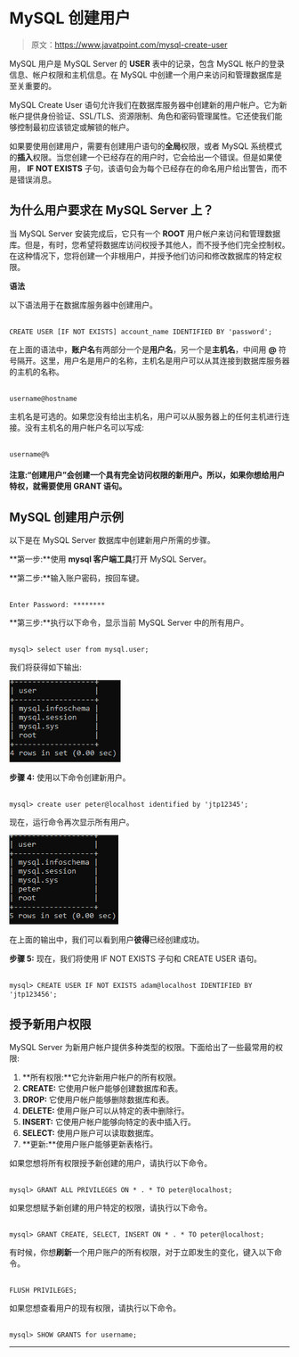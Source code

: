 # MySQL 创建用户

> 原文：<https://www.javatpoint.com/mysql-create-user>

MySQL 用户是 MySQL Server 的 **USER** 表中的记录，包含 MySQL 帐户的登录信息、帐户权限和主机信息。在 MySQL 中创建一个用户来访问和管理数据库是至关重要的。

MySQL Create User 语句允许我们在数据库服务器中创建新的用户帐户。它为新帐户提供身份验证、SSL/TLS、资源限制、角色和密码管理属性。它还使我们能够控制最初应该锁定或解锁的帐户。

如果要使用创建用户，需要有创建用户语句的**全局**权限，或者 MySQL 系统模式的**插入**权限。当您创建一个已经存在的用户时，它会给出一个错误。但是如果使用， **IF NOT EXISTS** 子句，该语句会为每个已经存在的命名用户给出警告，而不是错误消息。

## 为什么用户要求在 MySQL Server 上？

当 MySQL Server 安装完成后，它只有一个 **ROOT** 用户帐户来访问和管理数据库。但是，有时，您希望将数据库访问权授予其他人，而不授予他们完全控制权。在这种情况下，您将创建一个非根用户，并授予他们访问和修改数据库的特定权限。

**语法**

以下语法用于在数据库服务器中创建用户。

```

CREATE USER [IF NOT EXISTS] account_name IDENTIFIED BY 'password';

```

在上面的语法中，**账户名**有两部分一个是**用户名**，另一个是**主机名**，中间用 **@** 符号隔开。这里，用户名是用户的名称，主机名是用户可以从其连接到数据库服务器的主机的名称。

```

username@hostname

```

主机名是可选的。如果您没有给出主机名，用户可以从服务器上的任何主机进行连接。没有主机名的用户帐户名可以写成:

```

username@%

```

#### 注意:“创建用户”会创建一个具有完全访问权限的新用户。所以，如果你想给用户特权，就需要使用 GRANT 语句。

## MySQL 创建用户示例

以下是在 MySQL Server 数据库中创建新用户所需的步骤。

**第一步:**使用 **mysql 客户端工具**打开 MySQL Server。

**第二步:**输入账户密码，按回车键。

```

Enter Password: ********

```

**第三步:**执行以下命令，显示当前 MySQL Server 中的所有用户。

```

mysql> select user from mysql.user;

```

我们将获得如下输出:

![MySQL Create User](img/19dddf8c593b2f0d4a5ae79ec7c72194.png)

**步骤 4:** 使用以下命令创建新用户。

```

mysql> create user peter@localhost identified by 'jtp12345';

```

现在，运行命令再次显示所有用户。

![MySQL Create User](img/4582e50ac739a14afda6d7c665564275.png)

在上面的输出中，我们可以看到用户**彼得**已经创建成功。

**步骤 5:** 现在，我们将使用 IF NOT EXISTS 子句和 CREATE USER 语句。

```

mysql> CREATE USER IF NOT EXISTS adam@localhost IDENTIFIED BY 'jtp123456';

```

## 授予新用户权限

MySQL Server 为新用户帐户提供多种类型的权限。下面给出了一些最常用的权限:

1.  **所有权限:**它允许新用户帐户的所有权限。
2.  **CREATE:** 它使用户帐户能够创建数据库和表。
3.  **DROP:** 它使用户帐户能够删除数据库和表。
4.  **DELETE:** 使用户账户可以从特定的表中删除行。
5.  **INSERT:** 它使用户帐户能够向特定的表中插入行。
6.  **SELECT:** 使用户账户可以读取数据库。
7.  **更新:**使用户账户能够更新表格行。

如果您想将所有权限授予新创建的用户，请执行以下命令。

```

mysql> GRANT ALL PRIVILEGES ON * . * TO peter@localhost;

```

如果您想赋予新创建的用户特定的权限，请执行以下命令。

```

mysql> GRANT CREATE, SELECT, INSERT ON * . * TO peter@localhost;

```

有时候，你想**刷新**一个用户账户的所有权限，对于立即发生的变化，键入以下命令。

```

FLUSH PRIVILEGES;

```

如果您想查看用户的现有权限，请执行以下命令。

```

mysql> SHOW GRANTS for username;

```

* * *